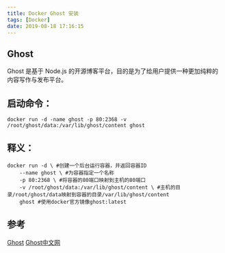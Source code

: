 ```yaml
---
title: Docker Ghost 安装
tags: [Docker]
date: 2019-08-18 17:16:15
---
```



## Ghost
Ghost 是基于 Node.js 的开源博客平台，目的是为了给用户提供一种更加纯粹的内容写作与发布平台。

## 启动命令：
```
docker run -d -name ghost -p 80:2368 -v /root/ghost/data:/var/lib/ghost/content ghost
```

## 释义：
```
docker run -d \ #创建一个后台运行容器，并返回容器ID
    --name ghost \ #为容器指定一个名称
    -p 80:2368 \ #将容器的80端口映射到主机的80端口
    -v /root/ghost/data:/var/lib/ghost/content \ #主机的目录/root/ghost/data映射到容器的目录/var/lib/ghost/content
    ghost #使用docker官方镜像ghost:latest
```

## 参考
[Ghost](https://ghost.org/)
[Ghost中文网](http://www.ghostchina.com/)